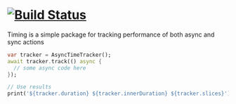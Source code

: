 # [![Build Status](https://travis-ci.org/dart-lang/timing.svg?branch=master)](https://travis-ci.org/dart-lang/timing)

Timing is a simple package for tracking performance of both async and sync actions

```dart
var tracker = AsyncTimeTracker();
await tracker.track(() async {
  // some async code here
});

// Use results
print('${tracker.duration} ${tracker.innerDuration} ${tracker.slices}');
```